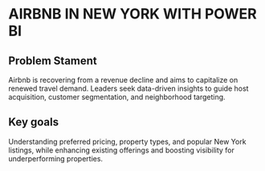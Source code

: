 # AIRBNB IN NEW YORK WITH POWER BI
## Problem Stament
Airbnb is recovering from a revenue decline and aims to capitalize on renewed travel demand. Leaders seek data-driven insights to guide host acquisition, customer segmentation, and neighborhood targeting. 
## Key goals 
Understanding preferred pricing, property types, and popular New York listings, while enhancing existing offerings and boosting visibility for underperforming properties.

